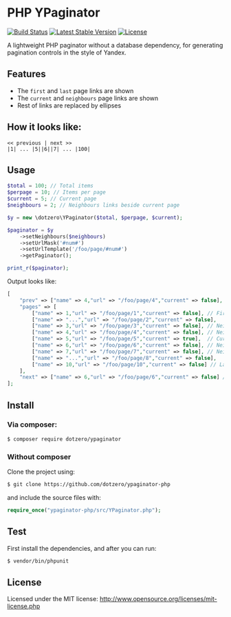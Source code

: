 # PHP YPaginator

[![Build Status](https://travis-ci.org/dotzero/ypaginator-php.svg?branch=master)](https://travis-ci.org/dotzero/ypaginator-php)
[![Latest Stable Version](https://poser.pugx.org/dotzero/ypaginator/version)](https://packagist.org/packages/dotzero/ypaginator)
[![License](https://poser.pugx.org/dotzero/ypaginator/license)](https://packagist.org/packages/dotzero/ypaginator)

A lightweight PHP paginator without a database dependency, for generating pagination controls in the style of Yandex.

## Features

- The `first` and `last` page links are shown
- The `current` and `neighbours` page links are shown
- Rest of links are replaced by ellipses

## How it looks like:

    << previous | next >>
    |1| ... |5||6||7| ... |100|

## Usage

```php
$total = 100; // Total items
$perpage = 10; // Items per page
$current = 5; // Current page
$neighbours = 2; // Neighbours links beside current page

$y = new \dotzero\YPaginator($total, $perpage, $current);

$paginator = $y
    ->setNeighbours($neighbours)
    ->setUrlMask('#num#')
    ->setUrlTemplate('/foo/page/#num#')
    ->getPaginator();

print_r($paginator);
```

Output looks like:

```php
[
    "prev" => ["name" => 4,"url" => "/foo/page/4","current" => false], // Previous
    "pages" => [
        ["name" => 1,"url" => "/foo/page/1","current" => false], // First
        ["name" => "...","url" => "/foo/page/2","current" => false],
        ["name" => 3,"url" => "/foo/page/3","current" => false], // Neighbour
        ["name" => 4,"url" => "/foo/page/4","current" => false], // Neighbour
        ["name" => 5,"url" => "/foo/page/5","current" => true],  // Current
        ["name" => 6,"url" => "/foo/page/6","current" => false], // Neighbour
        ["name" => 7,"url" => "/foo/page/7","current" => false], // Neighbour
        ["name" => "...","url" => "/foo/page/8","current" => false],
        ["name" => 10,"url" => "/foo/page/10","current" => false] // Last
    ],
    "next" => ["name" => 6,"url" => "/foo/page/6","current" => false] // Next
];
```

## Install

### Via composer:

```bash
$ composer require dotzero/ypaginator
```

### Without composer

Clone the project using:

```bash
$ git clone https://github.com/dotzero/ypaginator-php
```

and include the source files with:

```php
require_once("ypaginator-php/src/YPaginator.php");
```

## Test

First install the dependencies, and after you can run:

```bash
$ vendor/bin/phpunit
```

## License

Licensed under the MIT license: http://www.opensource.org/licenses/mit-license.php
